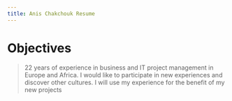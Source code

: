 ```yaml
---
title: Anis Chakchouk Resume
---
```

# Objectives
> 22 years of experience in business and IT project management in Europe and Africa. 
> I would like to participate in new experiences and discover other cultures. I will use my experience for the benefit of my new projects

